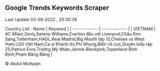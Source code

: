 

## Google Trends Keywords Scraper 
 
Last Update 03-09-2022 , 20:30:36

Country List :
 Name  | Keyword |
| ------------- | ------------- |
| VIETNAM | AC Milan,Zenly,Serena Williams,Everton đấu với Liverpool,Châu Kim Sang,Tottenham,HAGL,Real Madrid,Big Mouth tập 12,Chelsea vs West Ham,U20 Việt Nam,Ca sĩ Khánh thi,Phi Nhung,Biển vô cực,Duyên kiếp tập 25,Patrice Evra,Trương Mỹ Nhân,Jennie Blackpink,Topenland Bình Định,Phạm Băng Băng |



© Abdul Muttaqin 
